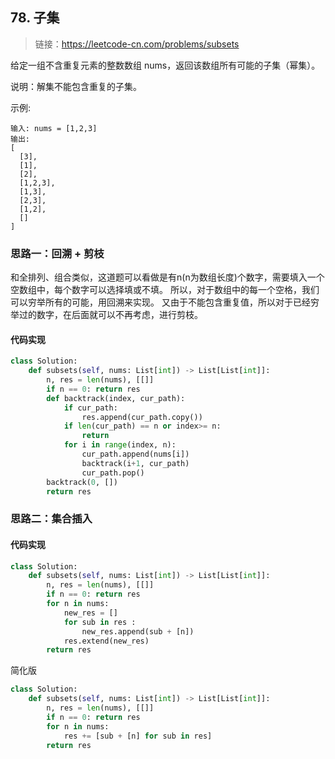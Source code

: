 ## 78. 子集
>链接：https://leetcode-cn.com/problems/subsets

给定一组不含重复元素的整数数组 nums，返回该数组所有可能的子集（幂集）。

说明：解集不能包含重复的子集。

示例:
```shell
输入: nums = [1,2,3]
输出:
[
  [3],
  [1],
  [2],
  [1,2,3],
  [1,3],
  [2,3],
  [1,2],
  []
]
```

### 思路一：回溯 + 剪枝
和全排列、组合类似，这道题可以看做是有n(n为数组长度)个数字，需要填入一个空数组中，每个数字可以选择填或不填。
所以，对于数组中的每一个空格，我们可以穷举所有的可能，用回溯来实现。
又由于不能包含重复值，所以对于已经穷举过的数字，在后面就可以不再考虑，进行剪枝。
#### 代码实现
```python
class Solution:
    def subsets(self, nums: List[int]) -> List[List[int]]:
        n, res = len(nums), [[]]
        if n == 0: return res
        def backtrack(index, cur_path):
            if cur_path:
                res.append(cur_path.copy())
            if len(cur_path) == n or index>= n:
                return
            for i in range(index, n):
                cur_path.append(nums[i])
                backtrack(i+1, cur_path)
                cur_path.pop()
        backtrack(0, [])
        return res
```
### 思路二：集合插入

#### 代码实现
```python
class Solution:
    def subsets(self, nums: List[int]) -> List[List[int]]:
        n, res = len(nums), [[]]
        if n == 0: return res
        for n in nums:
            new_res = []
            for sub in res :
                new_res.append(sub + [n])
            res.extend(new_res)
        return res
```
简化版
```python
class Solution:
    def subsets(self, nums: List[int]) -> List[List[int]]:
        n, res = len(nums), [[]]
        if n == 0: return res
        for n in nums:
            res += [sub + [n] for sub in res]
        return res
```




